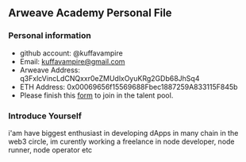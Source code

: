 ## Arweave Academy Personal File

### Personal information

- github account: @kuffavampire
- Email: kuffavampire@gmail.com
- Arweave Address: q3FxlcVincLdCNQxxr0eZMUdlxOyuKRg2GDb68JhSq4
- ETH Address: 0x00069656f15569688Fbec1887259A833115F845b
- Please finish this [form](https://docs.google.com/forms/d/e/1FAIpQLSfWA5fIIcBgmRppm3jNz5vmf9Mai_QMVil-2pO4r7YKn_Zhtw/viewform?usp=sf_link) to join in the talent pool.

### Introduce Yourself
 i'am have biggest enthusiast in developing dApps in many chain in the web3 circle, im curently working a freelance in node developer, node runner, node operator etc
